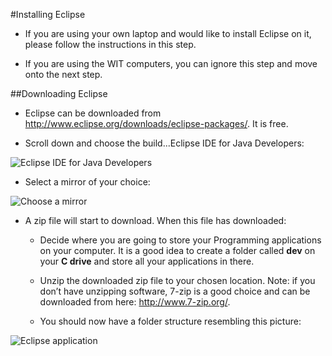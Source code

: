 #Installing Eclipse

- If you are using your own laptop and would like to install Eclipse on it, please follow the instructions in this step.

- If you are using the WIT computers, you can ignore this step and move onto the next step.


##Downloading Eclipse

- Eclipse can be downloaded from http://www.eclipse.org/downloads/eclipse-packages/.  It is free.

- Scroll down and choose the build...Eclipse IDE for Java Developers:

![Eclipse IDE for Java Developers](./img/02.PNG)

- Select a mirror of your choice:

![Choose a mirror](./img/03.PNG)

- A zip file will start to download.  When this file has downloaded:
    
    - Decide where you are going to store your Programming applications on your computer.   It is a good idea to create a folder called **dev** on your **C drive** and store all your applications in there.
    
    - Unzip the downloaded zip file to your chosen location.  Note: if you don’t have unzipping software, 7-zip is a good choice and can be downloaded from here: http://www.7-zip.org/.
    
    - You should now have a folder structure resembling this picture:

![Eclipse application](./img/04.PNG)


